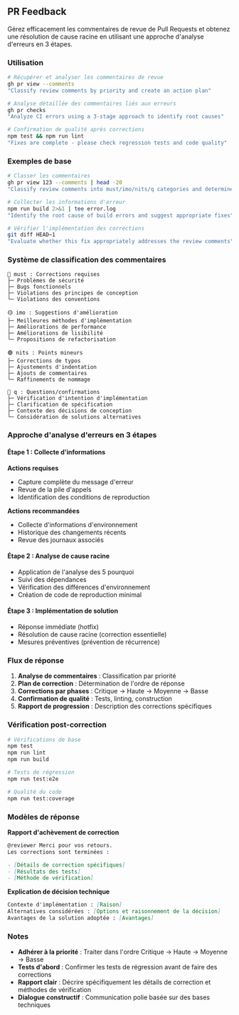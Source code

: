 ## PR Feedback

Gérez efficacement les commentaires de revue de Pull Requests et obtenez une résolution de cause racine en utilisant une approche d'analyse d'erreurs en 3 étapes.

### Utilisation

```bash
# Récupérer et analyser les commentaires de revue
gh pr view --comments
"Classify review comments by priority and create an action plan"

# Analyse détaillée des commentaires liés aux erreurs
gh pr checks
"Analyze CI errors using a 3-stage approach to identify root causes"

# Confirmation de qualité après corrections
npm test && npm run lint
"Fixes are complete - please check regression tests and code quality"
```

### Exemples de base

```bash
# Classer les commentaires
gh pr view 123 --comments | head -20
"Classify review comments into must/imo/nits/q categories and determine response order"

# Collecter les informations d'erreur
npm run build 2>&1 | tee error.log
"Identify the root cause of build errors and suggest appropriate fixes"

# Vérifier l'implémentation des corrections
git diff HEAD~1
"Evaluate whether this fix appropriately addresses the review comments"
```

### Système de classification des commentaires

```
🔴 must : Corrections requises
├─ Problèmes de sécurité
├─ Bugs fonctionnels
├─ Violations des principes de conception
└─ Violations des conventions

🟡 imo : Suggestions d'amélioration
├─ Meilleures méthodes d'implémentation
├─ Améliorations de performance
├─ Améliorations de lisibilité
└─ Propositions de refactorisation

🟢 nits : Points mineurs
├─ Corrections de typos
├─ Ajustements d'indentation
├─ Ajouts de commentaires
└─ Raffinements de nommage

🔵 q : Questions/confirmations
├─ Vérification d'intention d'implémentation
├─ Clarification de spécification
├─ Contexte des décisions de conception
└─ Considération de solutions alternatives
```

### Approche d'analyse d'erreurs en 3 étapes

#### Étape 1 : Collecte d'informations

**Actions requises**

- Capture complète du message d'erreur
- Revue de la pile d'appels
- Identification des conditions de reproduction

**Actions recommandées**

- Collecte d'informations d'environnement
- Historique des changements récents
- Revue des journaux associés

#### Étape 2 : Analyse de cause racine

- Application de l'analyse des 5 pourquoi
- Suivi des dépendances
- Vérification des différences d'environnement
- Création de code de reproduction minimal

#### Étape 3 : Implémentation de solution

- Réponse immédiate (hotfix)
- Résolution de cause racine (correction essentielle)
- Mesures préventives (prévention de récurrence)

### Flux de réponse

1. **Analyse de commentaires** : Classification par priorité
2. **Plan de correction** : Détermination de l'ordre de réponse
3. **Corrections par phases** : Critique → Haute → Moyenne → Basse
4. **Confirmation de qualité** : Tests, linting, construction
5. **Rapport de progression** : Description des corrections spécifiques

### Vérification post-correction

```bash
# Vérifications de base
npm test
npm run lint
npm run build

# Tests de régression
npm run test:e2e

# Qualité du code
npm run test:coverage
```

### Modèles de réponse

**Rapport d'achèvement de correction**

```markdown
@reviewer Merci pour vos retours.
Les corrections sont terminées :

- [Détails de correction spécifiques]
- [Résultats des tests]
- [Méthode de vérification]
```

**Explication de décision technique**

```markdown
Contexte d'implémentation : [Raison]
Alternatives considérées : [Options et raisonnement de la décision]
Avantages de la solution adoptée : [Avantages]
```

### Notes

- **Adhérer à la priorité** : Traiter dans l'ordre Critique → Haute → Moyenne → Basse
- **Tests d'abord** : Confirmer les tests de régression avant de faire des corrections
- **Rapport clair** : Décrire spécifiquement les détails de correction et méthodes de vérification
- **Dialogue constructif** : Communication polie basée sur des bases techniques
